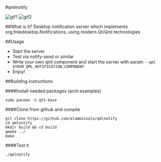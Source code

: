#qmlnotify

![gif1](https://raw.githubusercontent.com/alamminsalo/qmlnotify/master/screenshots/record1.gif)
![gif2](https://raw.githubusercontent.com/alamminsalo/qmlnotify/master/screenshots/record2.gif)

##What is it?
Desktop notification server which implements org.freedesktop.Notifications, using modern Qt/Qml technologies

##Usage

* Start the server 
* Test via notify-send or similar
* Write your own qml component and start the server with param `--qml $YOUR_QML_NOTIFICATION_COMPONENT`
* Enjoy!

##Building instructions

####Install needed packages (arch examples)
```
sudo pacman -S qt5-base
```
####Clone from github and compile
```
git clone https://github.com/alamminsalo/qmlnotify
cd qmlnotify
mkdir build && cd build
qmake ../
make
```
####Test it
```
./qmlnotify
```

